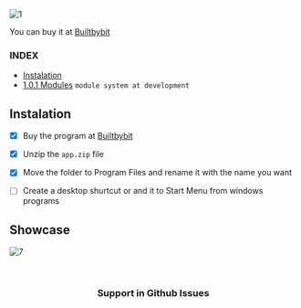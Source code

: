 
![1](https://github.com/user-attachments/assets/291b09da-01b5-4472-b92f-c95b6cc9c97d)

You can buy it at [Builtbybit](https://builtbybit.com/resources/pixels-editor-for-minecraft-items.53563/)

### INDEX
 - [Instalation](/#Instalation)
 - [1.0.1 Modules](https://github.com/danilppzz/Pixels-Editor/blob/main/MODULE.md) `module system at development`


## Instalation
 - [x] Buy the program at [Builtbybit](https://builtbybit.com/resources/pixels-editor-for-minecraft-items.53563/)

 - [x] Unzip the `app.zip` file

 - [x] Move the folder to Program Files and rename it with the name you want

 - [ ] Create a desktop shurtcut or and it to Start Menu from windows programs

## Showcase

![7](https://github.com/user-attachments/assets/d571d776-bce0-4f72-9047-05dc027ea852)

<br>
<div align="center">
 <h3>Support in Github Issues</h3>
</div>
